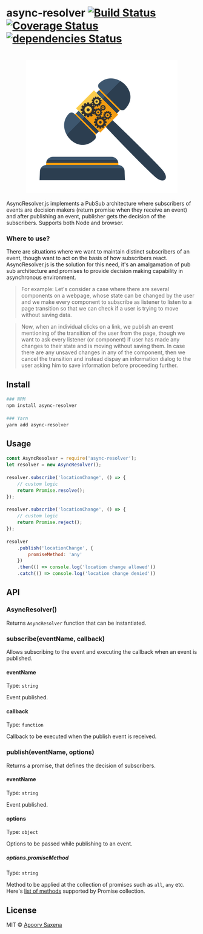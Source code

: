 # async-resolver [![Build Status](https://travis-ci.org/ApoorvSaxena/async-resolver.svg?branch=master)](https://travis-ci.org/ApoorvSaxena/async-resolver) [![Coverage Status](https://coveralls.io/repos/github/ApoorvSaxena/async-resolver/badge.svg?branch=master)](https://coveralls.io/github/ApoorvSaxena/async-resolver?branch=master) [![dependencies Status](https://david-dm.org/ApoorvSaxena/async-resolver/status.svg)](https://david-dm.org/ApoorvSaxena/async-resolver)

<h1 align="center">
	<img src="async-resolver-logo.png" align="center">
</h1>

AsyncResolver.js implements a PubSub architecture where subscribers of events are decision makers (return promise when they receive an event) and after publishing an event, publisher gets the decision of the subscribers. Supports both Node and browser.

### Where to use?

There are situations where we want to maintain distinct subscribers of an event, though want to act on the basis of how subscribers react. AsyncResolver.js is the solution for this need, it's an amalgamation of pub sub architecture and promises to provide decision making capability in asynchronous environment.
> For example: Let's consider a case where there are several components on a webpage, whose state can be changed by the user and we make every component to subscribe as listener to listen to a page transition so that we can check if a user is trying to move without saving data.

> Now, when an individual clicks on a link, we publish an event mentioning of the transition of the user from the page, though we want to ask every listener (or component) if user has made any changes to their state and is moving without saving them. In case there are any unsaved changes in any of the component, then we cancel the transition and instead dispay an information dialog to the user asking him to save information before proceeding further.

## Install

```sh
### NPM
npm install async-resolver

### Yarn
yarn add async-resolver
```


## Usage

```js
const AsyncResolver = require('async-resolver');
let resolver = new AsyncResolver();

resolver.subscribe('locationChange', () => {
	// custom logic
    return Promise.resolve();
});

resolver.subscribe('locationChange', () => {
	// custom logic
    return Promise.reject();
});

resolver
	.publish('locationChange', {
		promiseMethod: 'any'
	})
	.then(() => console.log('location change allowed'))
	.catch(() => console.log('location change denied'))
```

## API

### AsyncResolver()

Returns `AsyncResolver` function that can be instantiated.

### subscribe(eventName, callback)

Allows subscribing to the event and executing the callback when an event is published.

#### eventName

Type: `string`

Event published.

#### callback

Type: `function`

Callback to be executed when the publish event is received.

### publish(eventName, options)

Returns a promise, that defines the decision of subscribers.

#### eventName

Type: `string`

Event published.

#### options

Type: `object`

Options to be passed while publishing to an event.

##### options.promiseMethod

Type: `string`

Method to be applied at the collection of promises such as `all`, `any` etc. Here's [list of methods](http://bluebirdjs.com/docs/api/collections.html) supported by Promise collection.

## License

MIT © [Apoorv Saxena](https://apoorv.pro/)